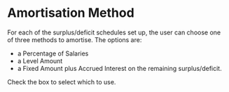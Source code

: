 # Amortisation Method

For each of the surplus/deficit schedules set up, the user can choose
one of three methods to amortise. The options are:

-   a Percentage of Salaries
-   a Level Amount
-   a Fixed Amount plus Accrued Interest on the remaining
    surplus/deficit.

Check the box to select which to use.
